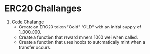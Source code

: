 # ERC20 Challanges 
1. [Code Challange](Gold.sol)
    - Create an ERC20 token "Gold" "GLD" with an initial supply of 1_000_000.
    - Create a function that reward miners 1000 wei when called.
    - Create a function that uses hooks to automatically mint when a transfer occurs.
